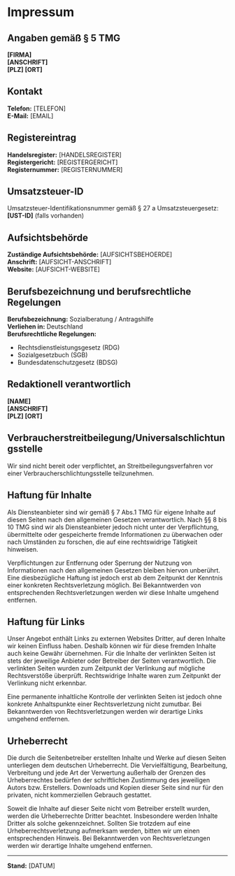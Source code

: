 # Impressum

## Angaben gemäß § 5 TMG

**[FIRMA]**  
**[ANSCHRIFT]**  
**[PLZ] [ORT]**  

## Kontakt

**Telefon:** [TELEFON]  
**E-Mail:** [EMAIL]  

## Registereintrag
**Handelsregister:** [HANDELSREGISTER]  
**Registergericht:** [REGISTERGERICHT]  
**Registernummer:** [REGISTERNUMMER]

## Umsatzsteuer-ID
Umsatzsteuer-Identifikationsnummer gemäß § 27 a Umsatzsteuergesetz:  
**[UST-ID]** (falls vorhanden)

## Aufsichtsbehörde
**Zuständige Aufsichtsbehörde:** [AUFSICHTSBEHOERDE]  
**Anschrift:** [AUFSICHT-ANSCHRIFT]  
**Website:** [AUFSICHT-WEBSITE]

## Berufsbezeichnung und berufsrechtliche Regelungen
**Berufsbezeichnung:** Sozialberatung / Antragshilfe  
**Verliehen in:** Deutschland  
**Berufsrechtliche Regelungen:** 
- Rechtsdienstleistungsgesetz (RDG)
- Sozialgesetzbuch (SGB)
- Bundesdatenschutzgesetz (BDSG)  

## Redaktionell verantwortlich

**[NAME]**  
**[ANSCHRIFT]**  
**[PLZ] [ORT]**  

## Verbraucherstreitbeilegung/Universalschlichtungsstelle

Wir sind nicht bereit oder verpflichtet, an Streitbeilegungsverfahren vor einer Verbraucherschlichtungsstelle teilzunehmen.

## Haftung für Inhalte

Als Diensteanbieter sind wir gemäß § 7 Abs.1 TMG für eigene Inhalte auf diesen Seiten nach den allgemeinen Gesetzen verantwortlich. Nach §§ 8 bis 10 TMG sind wir als Diensteanbieter jedoch nicht unter der Verpflichtung, übermittelte oder gespeicherte fremde Informationen zu überwachen oder nach Umständen zu forschen, die auf eine rechtswidrige Tätigkeit hinweisen.

Verpflichtungen zur Entfernung oder Sperrung der Nutzung von Informationen nach den allgemeinen Gesetzen bleiben hiervon unberührt. Eine diesbezügliche Haftung ist jedoch erst ab dem Zeitpunkt der Kenntnis einer konkreten Rechtsverletzung möglich. Bei Bekanntwerden von entsprechenden Rechtsverletzungen werden wir diese Inhalte umgehend entfernen.

## Haftung für Links

Unser Angebot enthält Links zu externen Websites Dritter, auf deren Inhalte wir keinen Einfluss haben. Deshalb können wir für diese fremden Inhalte auch keine Gewähr übernehmen. Für die Inhalte der verlinkten Seiten ist stets der jeweilige Anbieter oder Betreiber der Seiten verantwortlich. Die verlinkten Seiten wurden zum Zeitpunkt der Verlinkung auf mögliche Rechtsverstöße überprüft. Rechtswidrige Inhalte waren zum Zeitpunkt der Verlinkung nicht erkennbar.

Eine permanente inhaltliche Kontrolle der verlinkten Seiten ist jedoch ohne konkrete Anhaltspunkte einer Rechtsverletzung nicht zumutbar. Bei Bekanntwerden von Rechtsverletzungen werden wir derartige Links umgehend entfernen.

## Urheberrecht

Die durch die Seitenbetreiber erstellten Inhalte und Werke auf diesen Seiten unterliegen dem deutschen Urheberrecht. Die Vervielfältigung, Bearbeitung, Verbreitung und jede Art der Verwertung außerhalb der Grenzen des Urheberrechtes bedürfen der schriftlichen Zustimmung des jeweiligen Autors bzw. Erstellers. Downloads und Kopien dieser Seite sind nur für den privaten, nicht kommerziellen Gebrauch gestattet.

Soweit die Inhalte auf dieser Seite nicht vom Betreiber erstellt wurden, werden die Urheberrechte Dritter beachtet. Insbesondere werden Inhalte Dritter als solche gekennzeichnet. Sollten Sie trotzdem auf eine Urheberrechtsverletzung aufmerksam werden, bitten wir um einen entsprechenden Hinweis. Bei Bekanntwerden von Rechtsverletzungen werden wir derartige Inhalte umgehend entfernen.

---

**Stand:** [DATUM]